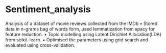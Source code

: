 # Sentiment_analysis
Analysis of a dataset of movie reviews collected from the IMDb 
•  Stored data in n-grams bag of words form, used lemmatization from spacy for feature reduction.
•  Topic modelling using Latent Dirichlet Allocation(LDA) from scikit-learn.
•  Optimised the parameters using grid search and evaluated using cross-validation.

